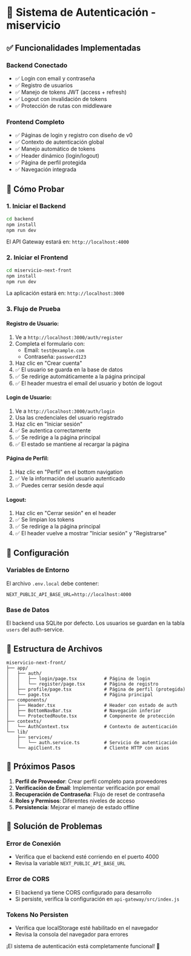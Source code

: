 # 🔐 Sistema de Autenticación - miservicio

## ✅ Funcionalidades Implementadas

### **Backend Conectado**
- ✅ Login con email y contraseña
- ✅ Registro de usuarios
- ✅ Manejo de tokens JWT (access + refresh)
- ✅ Logout con invalidación de tokens
- ✅ Protección de rutas con middleware

### **Frontend Completo**
- ✅ Páginas de login y registro con diseño de v0
- ✅ Contexto de autenticación global
- ✅ Manejo automático de tokens
- ✅ Header dinámico (login/logout)
- ✅ Página de perfil protegida
- ✅ Navegación integrada

## 🚀 Cómo Probar

### 1. **Iniciar el Backend**
```bash
cd backend
npm install
npm run dev
```
El API Gateway estará en: `http://localhost:4000`

### 2. **Iniciar el Frontend**
```bash
cd miservicio-next-front
npm install
npm run dev
```
La aplicación estará en: `http://localhost:3000`

### 3. **Flujo de Prueba**

#### **Registro de Usuario:**
1. Ve a `http://localhost:3000/auth/register`
2. Completa el formulario con:
   - Email: `test@example.com`
   - Contraseña: `password123`
3. Haz clic en "Crear cuenta"
4. ✅ El usuario se guarda en la base de datos
5. ✅ Se redirige automáticamente a la página principal
6. ✅ El header muestra el email del usuario y botón de logout

#### **Login de Usuario:**
1. Ve a `http://localhost:3000/auth/login`
2. Usa las credenciales del usuario registrado
3. Haz clic en "Iniciar sesión"
4. ✅ Se autentica correctamente
5. ✅ Se redirige a la página principal
6. ✅ El estado se mantiene al recargar la página

#### **Página de Perfil:**
1. Haz clic en "Perfil" en el bottom navigation
2. ✅ Ve la información del usuario autenticado
3. ✅ Puedes cerrar sesión desde aquí

#### **Logout:**
1. Haz clic en "Cerrar sesión" en el header
2. ✅ Se limpian los tokens
3. ✅ Se redirige a la página principal
4. ✅ El header vuelve a mostrar "Iniciar sesión" y "Registrarse"

## 🔧 Configuración

### **Variables de Entorno**
El archivo `.env.local` debe contener:
```env
NEXT_PUBLIC_API_BASE_URL=http://localhost:4000
```

### **Base de Datos**
El backend usa SQLite por defecto. Los usuarios se guardan en la tabla `users` del auth-service.

## 📁 Estructura de Archivos

```
miservicio-next-front/
├── app/
│   ├── auth/
│   │   ├── login/page.tsx          # Página de login
│   │   └── register/page.tsx       # Página de registro
│   ├── profile/page.tsx            # Página de perfil (protegida)
│   └── page.tsx                    # Página principal
├── components/
│   ├── Header.tsx                  # Header con estado de auth
│   ├── BottomNavBar.tsx            # Navegación inferior
│   └── ProtectedRoute.tsx          # Componente de protección
├── contexts/
│   └── AuthContext.tsx             # Contexto de autenticación
└── lib/
    ├── services/
    │   └── auth.service.ts         # Servicio de autenticación
    └── apiClient.ts                # Cliente HTTP con axios
```

## 🎯 Próximos Pasos

1. **Perfil de Proveedor**: Crear perfil completo para proveedores
2. **Verificación de Email**: Implementar verificación por email
3. **Recuperación de Contraseña**: Flujo de reset de contraseña
4. **Roles y Permisos**: Diferentes niveles de acceso
5. **Persistencia**: Mejorar el manejo de estado offline

## 🐛 Solución de Problemas

### **Error de Conexión**
- Verifica que el backend esté corriendo en el puerto 4000
- Revisa la variable `NEXT_PUBLIC_API_BASE_URL`

### **Error de CORS**
- El backend ya tiene CORS configurado para desarrollo
- Si persiste, verifica la configuración en `api-gateway/src/index.js`

### **Tokens No Persisten**
- Verifica que localStorage esté habilitado en el navegador
- Revisa la consola del navegador para errores

¡El sistema de autenticación está completamente funcional! 🎉
























